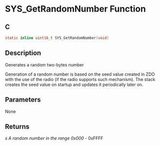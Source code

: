 # SYS_GetRandomNumber Function

## C

```c
static inline uint16_t SYS_GetRandomNumber(void)
```

## Description

 Generates a random two-bytes number

Generation of a random number is based on the seed value created in ZDO
with the use of the radio (if the radio supports such mechanism). The stack
creates the seed value on startup and updates it periodically later on.

## Parameters

 None

## Returns

*s A random number in the range 0x000* - 0xFFFF



